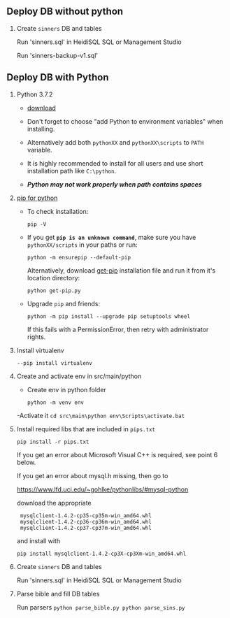 ## Deploy DB without python
1. Create `sinners` DB and tables

    Run 'sinners.sql' in HeidiSQL SQL or Management Studio

    Run 'sinners-backup-v1.sql'


## Deploy DB with Python

1. Python 3.7.2
    - [download](https://www.python.org/downloads/release/python-372/)

    - Don't forget to choose "add Python to environment variables" when installing.

    - Alternatively add both `pythonXX` and `pythonXX\scripts` to `PATH` variable.

    - It is highly recommended to install for all users and use short installation path like `C:\python`.

    - ***Python may not work properly when path contains spaces***

2. [pip for python](https://packaging.python.org/tutorials/installing-packages/#ensure-you-can-run-pip-from-the-command-line)

    - To check installation:
        ```
        pip -V
        ```

    - If you get **`pip is an unknown command`**, make sure you have `pythonXX/scripts` in your paths or run:
        ```
        python -m ensurepip --default-pip
        ```

      Alternatively, download [get-pip](https://bootstrap.pypa.io/get-pip.py)
      installation file and run it from it's location directory:
        ```
        python get-pip.py
        ```

    - Upgrade `pip` and friends:
        ```
        python -m pip install --upgrade pip setuptools wheel
        ```
        If this fails with a PermissionError, then retry with administrator rights.

3. Install virtualenv
    ```
    --pip install virtualenv
    ```

4. Create and activate env in src/main/python
    - Create env in python folder
        ```
        python -m venv env
        ```
    
    -Activate it
        ```
        cd src\main\python
        env\Scripts\activate.bat
        ```


4. Install required libs that are included in `pips.txt`
    ```
    pip install -r pips.txt
    ```

    If you get an error about Microsoft Visual C++ is required, see point 6 below.

    If you get an error about mysql.h missing, then go to 

    https://www.lfd.uci.edu/~gohlke/pythonlibs/#mysql-python

    download the appropriate 

        mysqlclient‑1.4.2‑cp35‑cp35m‑win_amd64.whl
        mysqlclient‑1.4.2‑cp36‑cp36m‑win_amd64.whl
        mysqlclient‑1.4.2‑cp37‑cp37m‑win_amd64.whl

    and install with

    ```
    pip install mysqlclient‑1.4.2‑cp3X‑cp3Xm‑win_amd64.whl

5. Create `sinners` DB and tables

    Run 'sinners.sql' in HeidiSQL SQL or Management Studio

6. Parse bible and fill DB tables

    Run parsers
        ```
        python parse_bible.py
        python parse_sins.py
        ```
